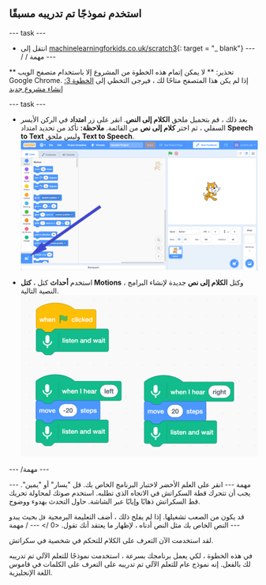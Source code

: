 ## استخدم نموذجًا تم تدريبه مسبقًا

--- task ---
+ انتقل إلى [machinelearningforkids.co.uk/scratch3](https://machinelearningforkids.co.uk/scratch3/){: target = "_ blank"}
--- / / مهمة ---

** تحذير: ** لا يمكن إتمام هذه الخطوة من المشروع إلا باستخدام متصفح الويب Google Chrome. إذا لم يكن هذا المتصفح متاحًا لك ، فيرجى التخطي إلى [ الخطوة 3: إنشاء مشروع جديد ](https://projects.raspberrypi.org/en/projects/alien-language/3)

--- task ---
+ بعد ذلك ، قم بتحميل ملحق **الكلام إلى النص**. انقر على زر **امتداد** في الركن الأيسر السفلي ، ثم اختر **كلام إلى نص** من القائمة. **ملاحظة:** تأكد من تحديد امتداد **Speech to Text** وليس ملحق **Text to Speech**. ![سهم يشير إلى زر ملحقات](images/extensions-annotated.png)

+ استخدم **أحداث** كتل ، **كتل Motions** ، وكتل **الكلام إلى نص** جديدة لإنشاء البرامج النصية التالية. ![نصوص جديدة لإضافتها](images/S-to-T-blocks.png)

--- /مهمة ---

--- مهمة --- انقر على العلم الأخضر لاختبار البرنامج الخاص بك. قل "يسار" أو "يمين". يجب أن تتحرك قطة السكراتش في الاتجاه الذي تطلبه. استخدم صوتك لمحاولة تحريك قط السكراتش ذهابًا وإيابًا عبر الشاشة. حاول التحدث بهدوء ووضوح.

قد يكون من الصعب تشغيلها. إذا لم يفلح ذلك ، أضف التعليمة البرمجية ` قل ` بحيث يبدو النص الخاص بك مثل النص أدناه ، لإظهار ما يعتقد أنك تقول. <0 /> --- / مهمة ---

لقد استخدمت الآن التعرف على الكلام للتحكم في شخصية في سكراتش.

في هذه الخطوة ، لكي يعمل برنامجك بسرعة ، استخدمت نموذجًا للتعلم الآلي تم تدريبه لك بالفعل. إنه نموذج عام للتعلم الآلي تم تدريبه على التعرف على الكلمات في قاموس اللغة الإنجليزية. 
